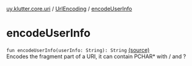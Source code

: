 [uy.klutter.core.uri](../index.md) / [UrlEncoding](index.md) / [encodeUserInfo](.)


# encodeUserInfo
<code>fun encodeUserInfo(userInfo: String): String</code> [(source)](https://github.com/kohesive/klutter/blob/master/core-jdk6/src/main/kotlin/uy/klutter/core/uri/UrlEncoding.kt#L196)<br/>
Encodes the fragment part of a URI, it can contain PCHAR* with / and ?


